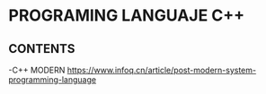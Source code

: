 # PROGRAMING LANGUAJE C++ 
## CONTENTS
-C++ MODERN https://www.infoq.cn/article/post-modern-system-programming-language

